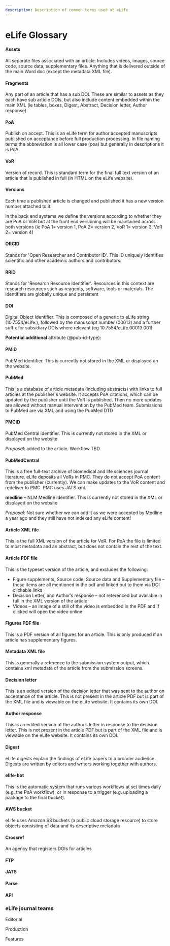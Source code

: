 ```yaml
---
description: Description of common terms used at eLife
---
```


# eLife Glossary

#### **Assets**

All separate files associated with an article. Includes videos, images, source code, source data, supplementary files. Anything that is delivered outside of the main Word doc (except the metadata XML file).

#### **Fragments**

Any part of an article that has a sub DOI. These are similar to assets as they each have sub article DOIs, but also include content embedded within the main XML (ie tables, boxes, Digest, Abstract, Decision letter, Author response)

#### **PoA**

Publish on accept. This is an eLife term for author accepted manuscripts published on acceptance before full production processing. In file naming terms the abbreviation is all lower case (poa) but generally in descriptions it is PoA.

#### **VoR**

Version of record. This is standard term for the final full text version of an article that is published in full (in HTML on the eLife website).&#x20;

#### **Versions**

Each time a published article is changed and published it has a new version number attached to it.

In the back end systems we define the versions according to whether they are PoA or VoR but at the front end versioning will be maintained across both versions (ie PoA 1= version 1, PoA 2= version 2, VoR 1= version 3, VoR 2= version 4)

#### ORCID

Stands for 'Open Researcher and Contributor ID'. This ID uniquely identifies scientific and other academic authors and contributors.

#### RRID

Stands for 'Research Resource Identifier'. Resources in this context are research resources such as reagents, software, tools or materials. The identifiers are globally unique and persistent

#### **DOI**

Digital Object Identifier. This is composed of a generic to eLife string (10.7554/eLife.), followed by the manuscript number (00013) and a further suffix for subsidiary DOIs where relevant (eg 10.7554/eLife.00013.001)

**Potential additional** attribute (@pub-id-type):

#### **PMID**

PubMed identifier. This is currently not stored in the XML or displayed on the website.

#### **PubMed**

This is a database of article metadata (including abstracts) with links to full articles at the publisher's website. It accepts PoA citations, which can be updated by the publisher until the VoR is published. Then no more updates are allowed without manual intervention by the PubMed team. Submissions to PubMed are via XML and using the PubMed DTD

#### **PMCID**

PubMed Central identifier. This is currently not stored in the XML or displayed on the website

_Proposal_: added to the article. Workflow TBD

#### **PubMedCentral**

This is a free full-text archive of biomedical and life sciences journal literature. eLife deposits all VoRs in PMC. They do not accept PoA content from the publisher (currently). We can make updates to the VoR content and redeliver to PMC. PMC uses JATS xml.

**medline** – NLM Medline identifier. This is currently not stored in the XML or displayed on the website

_Proposal_: Not sure whether we can add it as we were accepted by Medline a year ago and they still have not indexed any eLife content!

#### **Article XML file**

This is the full XML version of the article for VoR. For PoA the file is limited to most metadata and an abstract, but does not contain the rest of the text.

#### **Article PDF file**&#x20;

This is the typeset version of the article, and excludes the following:&#x20;

* Figure supplements, Source code, Source data and Supplementary file – these items are all mentioned in the pdf and linked out to them via DOI clickable links
* Decision Letter, and Author’s response – not referenced but available in full in the XML version of the article
* Videos – an image of a still of the video is embedded in the PDF and if clicked will open the video online

#### **Figures PDF file**

This is a PDF version of all figures for an article. This is only produced if an article has  supplementary figures.

#### **Metadata XML file**

This is generally a reference to the submission system output, which contains xml metadata of the article from the submission screens.

#### **Decision letter**

This is an edited version of the decision letter that was sent to the author on acceptance of the article. This is not present in the article PDF but is part of the XML file and is viewable on the eLife website. It contains its own DOI.

#### **Author response**

This is an edited version of the author’s letter in response to the decision letter. This is not present in the article PDF but is part of the XML file and is viewable on the eLife website. It contains its own DOI.

#### **Digest**

eLife digests explain the findings of eLife papers to a broader audience. Digests are written by editors and writers working together with authors.

#### **elife-bot**

This is the automatic system that runs various workflows at set times daily (e.g. the PoA workflow), or in response to a trigger (e.g. uploading a package to the final bucket).

#### **AWS bucket**

eLife uses Amazon S3 buckets (a public cloud storage resource) to store objects consisting of data and its descriptive metadata

#### **Crossref**&#x20;

An agency that registers DOIs for articles

#### FTP

#### JATS

#### Parse

#### API

### eLife journal teams

Editorial

Production

Features
